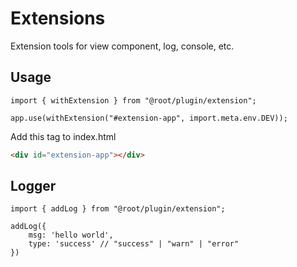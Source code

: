 # Extensions

Extension tools for view component, log, console, etc.

## Usage

```tsx
import { withExtension } from "@root/plugin/extension";

app.use(withExtension("#extension-app", import.meta.env.DEV));
```

Add this tag to index.html

```html
<div id="extension-app"></div>
```

## Logger

```tsx
import { addLog } from "@root/plugin/extension";

addLog({
	msg: 'hello world',
	type: 'success' // "success" | "warn" | "error"
})
```